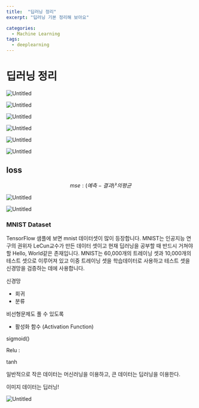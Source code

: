 ```yaml
---
title:  "딥러닝 정리"
excerpt: "딥러닝 기본 정리해 보아요"

categories:
  - Machine Learning
tags:
  - deeplearning
---
```



# 딥러닝 정리

![Untitled](%E1%84%83%E1%85%B5%E1%86%B8%E1%84%85%E1%85%A5%E1%84%82%E1%85%B5%E1%86%BC%20%E1%84%8C%E1%85%A5%E1%86%BC%E1%84%85%E1%85%B5%20376d4058aeb2422a9cd5ee249b1b2bd0/Untitled.png)

![Untitled](%E1%84%83%E1%85%B5%E1%86%B8%E1%84%85%E1%85%A5%E1%84%82%E1%85%B5%E1%86%BC%20%E1%84%8C%E1%85%A5%E1%86%BC%E1%84%85%E1%85%B5%20376d4058aeb2422a9cd5ee249b1b2bd0/Untitled%201.png)

![Untitled](%E1%84%83%E1%85%B5%E1%86%B8%E1%84%85%E1%85%A5%E1%84%82%E1%85%B5%E1%86%BC%20%E1%84%8C%E1%85%A5%E1%86%BC%E1%84%85%E1%85%B5%20376d4058aeb2422a9cd5ee249b1b2bd0/Untitled%202.png)

![Untitled](%E1%84%83%E1%85%B5%E1%86%B8%E1%84%85%E1%85%A5%E1%84%82%E1%85%B5%E1%86%BC%20%E1%84%8C%E1%85%A5%E1%86%BC%E1%84%85%E1%85%B5%20376d4058aeb2422a9cd5ee249b1b2bd0/Untitled%203.png)

![Untitled](%E1%84%83%E1%85%B5%E1%86%B8%E1%84%85%E1%85%A5%E1%84%82%E1%85%B5%E1%86%BC%20%E1%84%8C%E1%85%A5%E1%86%BC%E1%84%85%E1%85%B5%20376d4058aeb2422a9cd5ee249b1b2bd0/Untitled%204.png)

![Untitled](%E1%84%83%E1%85%B5%E1%86%B8%E1%84%85%E1%85%A5%E1%84%82%E1%85%B5%E1%86%BC%20%E1%84%8C%E1%85%A5%E1%86%BC%E1%84%85%E1%85%B5%20376d4058aeb2422a9cd5ee249b1b2bd0/Untitled%205.png)

## loss

$$mse: (예측-결과)²의 평균$$

![Untitled](%E1%84%83%E1%85%B5%E1%86%B8%E1%84%85%E1%85%A5%E1%84%82%E1%85%B5%E1%86%BC%20%E1%84%8C%E1%85%A5%E1%86%BC%E1%84%85%E1%85%B5%20376d4058aeb2422a9cd5ee249b1b2bd0/Untitled%206.png)

![Untitled](%E1%84%83%E1%85%B5%E1%86%B8%E1%84%85%E1%85%A5%E1%84%82%E1%85%B5%E1%86%BC%20%E1%84%8C%E1%85%A5%E1%86%BC%E1%84%85%E1%85%B5%20376d4058aeb2422a9cd5ee249b1b2bd0/Untitled%207.png)

### MNIST Dataset

TensorFlow 샘플에 보면 mnist 데이터셋이 많이 등장합니다. MNIST는 인공지능 연구의 권위자 LeCun교수가 만든 데이터 셋이고 현재 딥러닝을 공부할 때 반드시 거쳐야할 Hello, World같은 존재입니다. MNIST는 60,000개의 트레이닝 셋과 10,000개의 테스트 셋으로 이루어져 있고 이중 트레이닝 셋을 학습데이터로 사용하고 테스트 셋을 신경망을 검증하는 데에 사용합니다.

신경망

- 회귀
- 분류

비선형문제도 풀 수 있도록 

- 활성화 함수 (Activation Function)

sigmoid()

Relu : 

tanh

일반적으로 작은 데이터는 머신러닝을 이용하고, 큰 데이터는 딥러닝을 이용한다. 

이미지 데이터는 딥러닝!

![Untitled](%E1%84%83%E1%85%B5%E1%86%B8%E1%84%85%E1%85%A5%E1%84%82%E1%85%B5%E1%86%BC%20%E1%84%8C%E1%85%A5%E1%86%BC%E1%84%85%E1%85%B5%20376d4058aeb2422a9cd5ee249b1b2bd0/Untitled%208.png)
